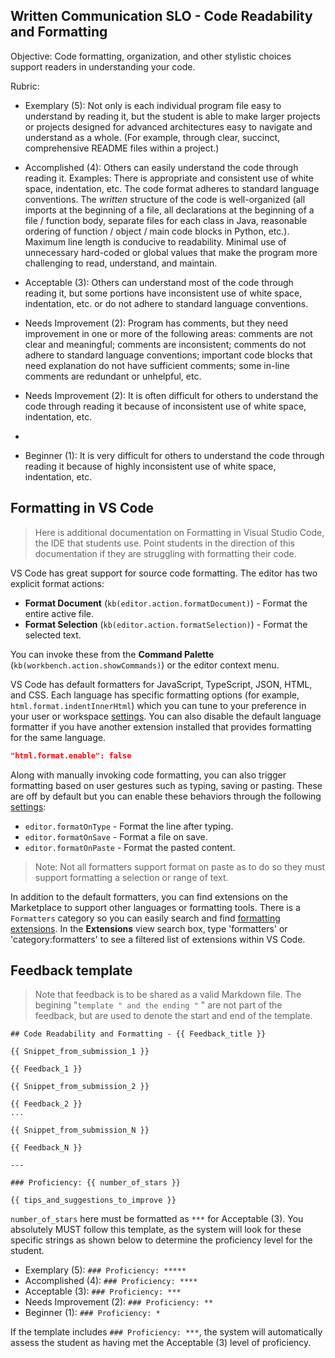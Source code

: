 ## Written Communication SLO - Code Readability and Formatting

Objective: Code formatting, organization, and other stylistic choices support readers in understanding your code.

Rubric:

- Exemplary (5): Not only is each individual program file easy to understand by reading it, but the student is able to make larger projects or projects designed for advanced architectures easy to navigate and understand as a whole. (For example, through clear, succinct, comprehensive README files within a project.)

- Accomplished (4): Others can easily understand the code through reading it. Examples: There is appropriate and consistent use of white space, indentation, etc. The code format adheres to standard language conventions. The *written* structure of the code is well-organized (all imports at the beginning of a file, all declarations at the beginning of a file / function body, separate files for each class in Java, reasonable ordering of function / object / main code blocks in Python, etc.). Maximum line length is conducive to readability. Minimal use of unnecessary hard-coded or global values that make the program more challenging to read, understand, and maintain.

- Acceptable (3): Others can understand most of the code through reading it, but some portions have inconsistent use of white space, indentation, etc. or do not adhere to standard language conventions.
- Needs Improvement (2): Program has comments, but they need improvement in one or more of the following areas: comments are not clear and meaningful; comments are inconsistent; comments do not adhere to standard language conventions; important code blocks that need explanation do not have sufficient comments; some in-line comments are redundant or unhelpful, etc.

- Needs Improvement (2): It is often difficult for others to understand the code through reading it because of inconsistent use of white space, indentation, etc.
-
- Beginner (1): It is very difficult for others to understand the code through reading it because of highly inconsistent use of white space, indentation, etc.

## Formatting in VS Code

> Here is additional documentation on Formatting in Visual Studio Code, the IDE that students use. Point students in the direction of this documentation if they are struggling with formatting their code.

VS Code has great support for source code formatting. The editor has two explicit format actions:

- **Format Document** (`kb(editor.action.formatDocument)`) - Format the entire active file.
- **Format Selection** (`kb(editor.action.formatSelection)`) - Format the selected text.

You can invoke these from the **Command Palette** (`kb(workbench.action.showCommands)`) or the editor context menu.

VS Code has default formatters for JavaScript, TypeScript, JSON, HTML, and CSS. Each language has specific formatting options (for example, `html.format.indentInnerHtml`) which you can tune to your preference in your user or workspace [settings](/docs/getstarted/settings.md). You can also disable the default language formatter if you have another extension installed that provides formatting for the same language.

```json
"html.format.enable": false
```

Along with manually invoking code formatting, you can also trigger formatting based on user gestures such as typing, saving or pasting. These are off by default but you can enable these behaviors through the following [settings](/docs/getstarted/settings.md):

- `editor.formatOnType` - Format the line after typing.
- `editor.formatOnSave` - Format a file on save.
- `editor.formatOnPaste` - Format the pasted content.

>Note: Not all formatters support format on paste as to do so they must support formatting a selection or range of text.

In addition to the default formatters, you can find extensions on the Marketplace to support other languages or formatting tools. There is a `Formatters` category so you can easily search and find [formatting extensions](https://marketplace.visualstudio.com/search?target=VSCode&category=Formatters&sortBy=Installs). In the **Extensions** view search box, type 'formatters' or 'category:formatters' to see a filtered list of extensions within VS Code.

## Feedback template

> Note that feedback is to be shared as a valid Markdown file. The begining "```template " and the ending "``` " are not part of the feedback, but are used to denote the start and end of the template.

```template
## Code Readability and Formatting - {{ Feedback_title }}

{{ Snippet_from_submission_1 }}

{{ Feedback_1 }}

{{ Snippet_from_submission_2 }}

{{ Feedback_2 }}
...

{{ Snippet_from_submission_N }}

{{ Feedback_N }}

---

### Proficiency: {{ number_of_stars }}

{{ tips_and_suggestions_to_improve }}
```

`number_of_stars` here must be formatted as `***` for Acceptable (3). You absolutely MUST follow this template, as the system will look for these specific strings as shown below to determine the proficiency level for the student.

- Exemplary (5): `### Proficiency: *****`
- Accomplished (4): `### Proficiency: ****`
- Acceptable (3): `### Proficiency: ***`
- Needs Improvement (2): `### Proficiency: **`
- Beginner (1): `### Proficiency: *`

If the template includes `### Proficiency: ***`, the system will automatically assess the student as having met the Acceptable (3) level of proficiency.
